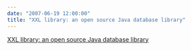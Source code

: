 ```yaml
---
date: "2007-06-19 12:00:00"
title: "XXL library: an open source Java database library"
---
```


[XXL library: an open source Java database library](/lemire/blog/2007/06-19-xxl-library-an-open-source-java-database-library)

